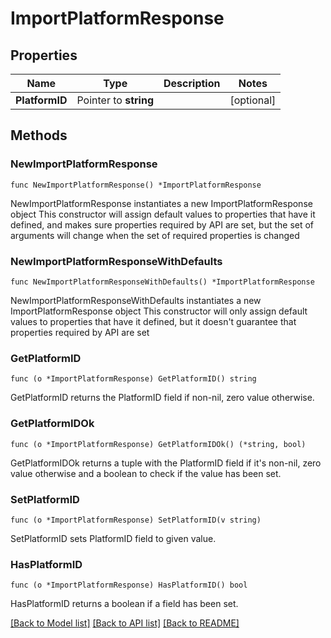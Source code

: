 # ImportPlatformResponse

## Properties

Name | Type | Description | Notes
------------ | ------------- | ------------- | -------------
**PlatformID** | Pointer to **string** |  | [optional] 

## Methods

### NewImportPlatformResponse

`func NewImportPlatformResponse() *ImportPlatformResponse`

NewImportPlatformResponse instantiates a new ImportPlatformResponse object
This constructor will assign default values to properties that have it defined,
and makes sure properties required by API are set, but the set of arguments
will change when the set of required properties is changed

### NewImportPlatformResponseWithDefaults

`func NewImportPlatformResponseWithDefaults() *ImportPlatformResponse`

NewImportPlatformResponseWithDefaults instantiates a new ImportPlatformResponse object
This constructor will only assign default values to properties that have it defined,
but it doesn't guarantee that properties required by API are set

### GetPlatformID

`func (o *ImportPlatformResponse) GetPlatformID() string`

GetPlatformID returns the PlatformID field if non-nil, zero value otherwise.

### GetPlatformIDOk

`func (o *ImportPlatformResponse) GetPlatformIDOk() (*string, bool)`

GetPlatformIDOk returns a tuple with the PlatformID field if it's non-nil, zero value otherwise
and a boolean to check if the value has been set.

### SetPlatformID

`func (o *ImportPlatformResponse) SetPlatformID(v string)`

SetPlatformID sets PlatformID field to given value.

### HasPlatformID

`func (o *ImportPlatformResponse) HasPlatformID() bool`

HasPlatformID returns a boolean if a field has been set.


[[Back to Model list]](../README.md#documentation-for-models) [[Back to API list]](../README.md#documentation-for-api-endpoints) [[Back to README]](../README.md)


